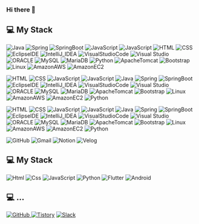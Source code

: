 ### Hi there 👋

<!--
**KIMCHOBOM/KIMCHOBOM** is a ✨ _special_ ✨ repository because its `README.md` (this file) appears on your GitHub profile.

Here are some ideas to get you started:

- 🔭 I’m currently working on ...
- 🌱 I’m currently learning ...
- 👯 I’m looking to collaborate on ...
- 🤔 I’m looking for help with ...
- 💬 Ask me about ...
- 📫 How to reach me: ...
- 😄 Pronouns: ...
- ⚡ Fun fact: ...
-->

## 💻 My Stack
<img alt="Java" src="https://img.shields.io/badge/Java-%23004B8D?style=for-the-badge"> <img alt="Spring" src="https://img.shields.io/badge/Spring-%236DB33F?style=for-the-badge&logo=spring&logoColor=white&color=%236DB33F"> <img alt="SpringBoot" src="https://img.shields.io/badge/Spring_Boot-%236DB33F?style=for-the-badge&logo=spring%20boot&logoColor=white&color=%236DB33F"> <img alt="JavaScript" src="https://img.shields.io/badge/JavaScript-%23F7DF1E?style=for-the-badge&logo=JavaScript&logoColor=white"> <img alt="JavaScript" src="https://img.shields.io/badge/JavaScript-%23F7DF1E?style=for-the-badge&logo=JavaScript&color=black"> <img alt="HTML" src="https://img.shields.io/badge/HTML5-%23E34F26?style=for-the-badge&logo=HTML5&logoColor=white"> <img alt="CSS" src="https://img.shields.io/badge/CSS3-%231572B6?style=for-the-badge&logo=CSS3&logoColor=white"> <img alt="EclipseIDE" src="https://img.shields.io/badge/Eclipse_IDE-%232C2255?style=for-the-badge&logo=eclipse%20ide&color=%232C2255"> <img alt="IntelliJ_IDEA" src="https://img.shields.io/badge/IntelliJ_IDEA-%23000000?style=for-the-badge&logo=intellijidea&color=%23000000"> <img alt="VisualStudioCode" src="https://img.shields.io/badge/Visual_Studio_Code-%23007ACC?style=for-the-badge&logo=Visual%20Studio%20Code"> <img alt="Visual Studio" src="https://img.shields.io/badge/Visual_Studio-%235C2D91?style=for-the-badge&logo=Visual%20Studio"> <img alt="ORACLE" src="https://img.shields.io/badge/ORACLE-%23F80000?style=for-the-badge&logo=ORACLE"> <img alt="MySQL" src="https://img.shields.io/badge/MySQL-%234479A1?style=for-the-badge&logo=MySQL&logoColor=white"> <img alt="MariaDB" src="https://img.shields.io/badge/Maria_DB-%23003545?style=for-the-badge&logo=mariadbfoundation"> <img alt="Python" src="https://img.shields.io/badge/Python-%233776AB?style=for-the-badge&logo=Python&logoColor=white"> <img alt="ApacheTomcat" src="https://img.shields.io/badge/Apache_Tomcat-%23F8DC75?style=for-the-badge&logo=Apache%20Tomcat&logoColor=black"> <img alt="Bootstrap" src="https://img.shields.io/badge/Bootstrap-%237952B3?style=for-the-badge&logo=bootstrap&logoColor=white"> <img alt="Linux" src="https://img.shields.io/badge/Linux-%23FCC624?style=for-the-badge&logo=LINUX&logoColor=black"> <img alt="AmazonAWS" src="https://img.shields.io/badge/Amazon_AWS-%23232F3E?style=for-the-badge&logo=AMAZON%20AWS"> <img alt="AmazonEC2" src="https://img.shields.io/badge/Amazon_EC2-%23FF9900?style=for-the-badge&logo=AMAZON%20EC2&logoColor=white">

<img alt="HTML" src="https://img.shields.io/badge/HTML5-%23E34F26?logo=HTML5&logoColor=white"> <img alt="CSS" src="https://img.shields.io/badge/CSS3-%231572B6?logo=CSS3&logoColor=white"> <img alt="JavaScript" src="https://img.shields.io/badge/JavaScript-%23F7DF1E?logo=JavaScript&logoColor=white"> <img alt="JavaScript" src="https://img.shields.io/badge/JavaScript-%23F7DF1E?logo=JavaScript&color=black"> <img alt="Java" src="https://img.shields.io/badge/Java-%23004B8D"> <img alt="Spring" src="https://img.shields.io/badge/Spring-%236DB33F?logo=spring&logoColor=white&color=%236DB33F"> <img alt="SpringBoot" src="https://img.shields.io/badge/Spring_Boot-%236DB33F?logo=spring%20boot&logoColor=white&color=%236DB33F"> <img alt="EclipseIDE" src="https://img.shields.io/badge/Eclipse_IDE-%232C2255?logo=eclipse%20ide&color=%232C2255"> <img alt="IntelliJ_IDEA" src="https://img.shields.io/badge/IntelliJ_IDEA-%23000000?logo=intellijidea&color=%23000000"> <img alt="VisualStudioCode" src="https://img.shields.io/badge/Visual_Studio_Code-%23007ACC?logo=Visual%20Studio%20Code"> <img alt="Visual Studio" src="https://img.shields.io/badge/Visual_Studio-%235C2D91?logo=Visual%20Studio"> <img alt="ORACLE" src="https://img.shields.io/badge/ORACLE-%23F80000?logo=ORACLE"> <img alt="MySQL" src="https://img.shields.io/badge/MySQL-%234479A1?logo=MySQL&logoColor=white"> <img alt="MariaDB" src="https://img.shields.io/badge/Maria_DB-%23003545?logo=mariadbfoundation"> <img alt="ApacheTomcat" src="https://img.shields.io/badge/Apache_Tomcat-%23F8DC75?logo=Apache%20Tomcat&logoColor=black"> <img alt="Bootstrap" src="https://img.shields.io/badge/Bootstrap-%237952B3?logo=bootstrap&logoColor=white"> <img alt="Linux" src="https://img.shields.io/badge/Linux-%23FCC624?logo=LINUX&logoColor=black"> <img alt="AmazonAWS" src="https://img.shields.io/badge/Amazon_AWS-%23232F3E?logo=AMAZON%20AWS"> <img alt="AmazonEC2" src="https://img.shields.io/badge/Amazon_EC2-%23FF9900?logo=AMAZON%20EC2&logoColor=white"> <img alt="Python" src="https://img.shields.io/badge/Python-%233776AB?logo=Python&logoColor=white">

<img alt="HTML" src="https://img.shields.io/badge/HTML5-%23E34F26?style=flat-square&logo=HTML5&logoColor=white"> <img alt="CSS" src="https://img.shields.io/badge/CSS3-%231572B6?style=flat-square&logo=CSS3&logoColor=white"> <img alt="JavaScript" src="https://img.shields.io/badge/JavaScript-%23F7DF1E?style=flat-square&logo=JavaScript&logoColor=white"> <img alt="JavaScript" src="https://img.shields.io/badge/JavaScript-%23F7DF1E?style=flat-square&logo=JavaScript&color=black"> <img alt="Java" src="https://img.shields.io/badge/Java-%23004B8D?style=flat-square"> <img alt="Spring" src="https://img.shields.io/badge/Spring-%236DB33F?style=flat-square&logo=spring&logoColor=white&color=%236DB33F"> <img alt="SpringBoot" src="https://img.shields.io/badge/Spring_Boot-%236DB33F?style=flat-square&logo=spring%20boot&logoColor=white&color=%236DB33F"> <img alt="EclipseIDE" src="https://img.shields.io/badge/Eclipse_IDE-%232C2255?style=flat-square&logo=eclipse%20ide&color=%232C2255"> <img alt="IntelliJ_IDEA" src="https://img.shields.io/badge/IntelliJ_IDEA-%23000000?style=flat-square&logo=intellijidea&color=%23000000"> <img alt="VisualStudioCode" src="https://img.shields.io/badge/Visual_Studio_Code-%23007ACC?style=flat-square&logo=Visual%20Studio%20Code"> <img alt="Visual Studio" src="https://img.shields.io/badge/Visual_Studio-%235C2D91?style=flat-square&logo=Visual%20Studio"> <img alt="ORACLE" src="https://img.shields.io/badge/ORACLE-%23F80000?style=flat-square&logo=ORACLE"> <img alt="MySQL" src="https://img.shields.io/badge/MySQL-%234479A1?style=flat-square&logo=MySQL&logoColor=white"> <img alt="MariaDB" src="https://img.shields.io/badge/Maria_DB-%23003545?style=flat-square&logo=mariadbfoundation"> <img alt="ApacheTomcat" src="https://img.shields.io/badge/Apache_Tomcat-%23F8DC75?style=flat-square&logo=Apache%20Tomcat&logoColor=black"> <img alt="Bootstrap" src="https://img.shields.io/badge/Bootstrap-%237952B3?style=flat-square&logo=bootstrap&logoColor=white"> <img alt="Linux" src="https://img.shields.io/badge/Linux-%23FCC624?style=flat-square&logo=LINUX&logoColor=black"> <img alt="AmazonAWS" src="https://img.shields.io/badge/Amazon_AWS-%23232F3E?style=flat-square&logo=AMAZON%20AWS"> <img alt="AmazonEC2" src="https://img.shields.io/badge/Amazon_EC2-%23FF9900?style=flat-square&logo=AMAZON%20EC2&logoColor=white"> <img alt="Python" src="https://img.shields.io/badge/Python-%233776AB?style=flat-square&logo=Python&logoColor=white">

<img alt="GitHub" src="https://img.shields.io/badge/GitHub-%23181717?style=for-the-badge&logo=GitHub"> <img alt="Gmail" src="https://img.shields.io/badge/Gmail-%23EA4335?style=for-the-badge&logo=Gmail&logoColor=white"> <img alt="Notion" src="https://img.shields.io/badge/Notion-%23000000?style=for-the-badge&logo=Notion"> <img alt="Velog" src="https://img.shields.io/badge/Velog-%2320C997?style=for-the-badge&logo=Velog&logoColor=white">




## 💻 My Stack
<img alt="Html" src ="https://img.shields.io/badge/HTML5-E34F26.svg?&style=for-the-badge&logo=HTML5&logoColor=white"/> 
<img alt="Css" src ="https://img.shields.io/badge/CSS3-1572B6.svg?&style=for-the-badge&logo=CSS3&logoColor=white"/> 
<img alt="JavaScript" src ="https://img.shields.io/badge/JavaScriipt-F7DF1E.svg?&style=for-the-badge&logo=JavaScript&logoColor=black"/> 
<img alt="Python" src ="https://img.shields.io/badge/Python-3776AB.svg?&style=for-the-badge&logo=Python&logoColor=white"/> 
<img alt="Flutter" src ="https://img.shields.io/badge/Flutter-02569B.svg?&style=for-the-badge&logo=Flutter&logoColor=white"/> 
<img alt="Android" src ="https://img.shields.io/badge/Android-3DDC84.svg?&style=for-the-badge&logo=Android&logoColor=black"/>

## 💻 ...
<a href = "https://github.com/KIMCHOBOM"><img alt="GitHub" src ="https://img.shields.io/badge/GitHub-181717.svg?&style=for-the-badge&logo=GitHub&logoColor=white"/>
</a> <a href = "https://for-it-study.tistory.com/"> <img alt="Tistory" src ="https://img.shields.io/badge/Tistory-white.svg?&style=for-the-badge"/></a>
</a> <a href = "hun-se.slack.com"> <img alt="Slack" src ="https://img.shields.io/badge/Slack-4A154B.svg?&style=for-the-badge&logo=Slack&logoColor=white"/></a>

